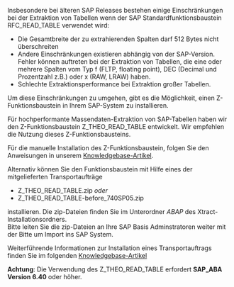 Insbesondere bei älteren SAP Releases bestehen einige Einschränkungen bei der Extraktion von Tabellen wenn der SAP Standardfunktionsbaustein RFC_READ_TABLE verwendet wird:

- Die Gesamtbreite der zu extrahierenden Spalten darf 512 Bytes nicht überschreiten
- Andere Einschränkungen existieren abhängig von der SAP-Version. 
  Fehler können auftreten bei der Extraktion von Tabellen, die eine oder mehrere Spalten vom Typ f (FLTP, floating point), DEC (Decimal und Prozentzahl z.B.) oder x (RAW, LRAW) haben.
- Schlechte Extraktionsperformance bei Extraktion großer Tabellen.

Um diese Einschränkungen zu umgehen, gibt es die Möglichkeit, einen Z-Funktionsbaustein in Ihrem SAP-System zu installieren.

Für hochperformante Massendaten-Extraktion von SAP-Tabellen haben wir den Z-Funktionsbaustein Z_THEO_READ_TABLE entwickelt. 
Wir empfehlen die Nutzung dieses Z-Funktionsbausteins.

Für die manuelle Installation des Z-Funktionsbaustein, folgen Sie den Anweisungen in unserem [Knowledgebase-Artikel](https://kb.theobald-software.com/sap/installation-of-the-function-module-Z_THEO_READ_TABLE).<br>

Alternativ können Sie den Funktionsbaustein mit Hilfe eines der mitgelieferten Transportaufträge
- Z_THEO_READ_TABLE.zip *oder* 
- Z_THEO_READ_TABLE-before_740SP05.zip<br>

installieren. Die zip-Dateien finden Sie im Unterordner *ABAP* des Xtract-Installationsordners. <br>
Bitte leiten Sie die zip-Dateien an Ihre SAP Basis Adminstratoren weiter mit der Bitte um Import ins SAP System.

Weiterführende Informationen zur Installation eines Transportauftrags finden Sie im folgenden [Knowledgebase-Artikel](https://kb.theobald-software.com/sap/how-to-import-an-sap-transport-request-with-the-transport-management-system-stms)

**Achtung**: Die Verwendung des Z_THEO_READ_TABLE erfordert **SAP_ABA Version 6.40** oder höher.
